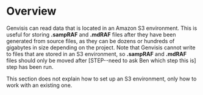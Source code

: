 # Overview

Genvisis can read data that is located in an Amazon S3 environment.  This is useful for storing **.sampRAF** and **.mdRAF** files after they have been generated from source files, as they can be dozens or hundreds of gigabytes in size depending on the project.  Note that Genvisis cannot write to files that are stored in an S3 environment, so **.sampRAF** and **.mdRAF** files should only be moved after [STEP--need to ask Ben which step this is] step has been run.

This section does not explain how to set up an S3 environment, only how to work with an existing one.
